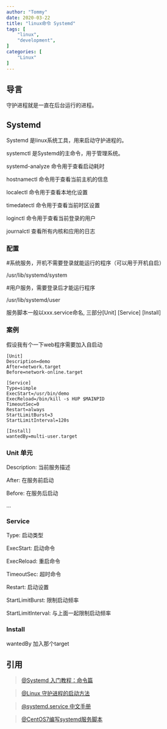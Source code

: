 ```yaml
---
author: "Tommy"
date: 2020-03-22
title: "linux命令 Systemd"
tags: [
    "linux",
    "development",
]
categories: [
    "Linux"
]
---
```



## 导言

守护进程就是一直在后台运行的进程。


## Systemd

Systemd 是linux系统工具，用来启动守护进程的。

systemctl 是Systemd的主命令，用于管理系统。

systemd-analyze 命令用于查看启动耗时

hostnamectl 命令用于查看当前主机的信息

localectl 命令用于查看本地化设置

timedatectl 命令用于查看当前时区设置

loginctl 命令用于查看当前登录的用户

journalctl 查看所有内核和应用的日志

### 配置

#系统服务，开机不需要登录就能运行的程序（可以用于开机自启）

/usr/lib/systemd/system  

#用户服务，需要登录后才能运行程序

/usr/lib/systemd/user    

服务脚本一般以xxx.service命名, 三部分[Unit] [Service] [Install]

### 案例
假设我有个一下web程序需要加入自启动
```
[Unit]
Description=demo
After=network.target
Before=network-online.target

[Service]
Type=simple
ExecStart=/usr/bin/demo
ExecReload=/bin/kill -s HUP $MAINPID
TimeoutSec=0
Restart=always
StartLimitBurst=3
StartLimitInterval=120s

[Install]
wantedBy=multi-user.target
```
### Unit 单元

Description: 当前服务描述

After: 在服务前启动

Before: 在服务后启动

...

### Service

Type: 启动类型

ExecStart: 启动命令

ExecReload: 重启命令

TimeoutSec: 超时命令

Restart: 启动设置

StartLimitBurst: 限制启动频率

StartLimitInterval:  与上面一起限制启动频率

### Install
wantedBy 加入那个target



## 引用

> [@Systemd 入门教程：命令篇](
http://www.ruanyifeng.com/blog/2016/03/systemd-tutorial-commands.html)

> [@Linux 守护进程的启动方法](http://www.ruanyifeng.com/blog/2016/02/linux-daemon.html)


> [@systemd.service 中文手册](http://www.jinbuguo.com/systemd/systemd.service.html)

> [@CentOS7编写systemd服务脚本](https://blog.csdn.net/yuanfangPOET/article/details/89410312?depth_1-utm_source=distribute.pc_relevant.none-task&utm_source=distribute.pc_relevant.none-task)